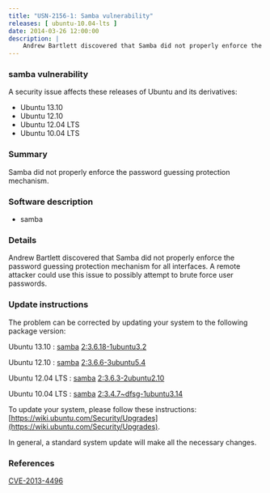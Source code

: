 ```yaml
---
title: "USN-2156-1: Samba vulnerability"
releases: [ ubuntu-10.04-lts ]
date: 2014-03-26 12:00:00
description: |
    Andrew Bartlett discovered that Samba did not properly enforce the password guessing protection mechanism for all interfaces. A remote attacker could use this issue to possibly attempt to brute force user passwords. 
--- 
```

 
### samba vulnerability

A security issue affects these releases of Ubuntu and its derivatives:

* Ubuntu 13.10
* Ubuntu 12.10
* Ubuntu 12.04 LTS
* Ubuntu 10.04 LTS

### Summary

Samba did not properly enforce the password guessing protection mechanism. 

### Software description

* samba 

### Details

Andrew Bartlett discovered that Samba did not properly enforce the password guessing protection mechanism for all interfaces. A remote attacker could use this issue to possibly attempt to brute force user passwords. 

### Update instructions

The problem can be corrected by updating your system to the following package version:

Ubuntu 13.10
 : [samba](https://launchpad.net/ubuntu/+source/samba) <span> [2:3.6.18-1ubuntu3.2](https://launchpad.net/ubuntu/+source/samba/2:3.6.18-1ubuntu3.2) </span> 

Ubuntu 12.10
 : [samba](https://launchpad.net/ubuntu/+source/samba) <span> [2:3.6.6-3ubuntu5.4](https://launchpad.net/ubuntu/+source/samba/2:3.6.6-3ubuntu5.4) </span> 

Ubuntu 12.04 LTS
 : [samba](https://launchpad.net/ubuntu/+source/samba) <span> [2:3.6.3-2ubuntu2.10](https://launchpad.net/ubuntu/+source/samba/2:3.6.3-2ubuntu2.10) </span> 

Ubuntu 10.04 LTS
 : [samba](https://launchpad.net/ubuntu/+source/samba) <span> [2:3.4.7~dfsg-1ubuntu3.14](https://launchpad.net/ubuntu/+source/samba/2:3.4.7~dfsg-1ubuntu3.14) </span> 

To update your system, please follow these instructions: [https://wiki.ubuntu.com/Security/Upgrades](https://wiki.ubuntu.com/Security/Upgrades).

In general, a standard system update will make all the necessary changes. 

### References

 [CVE-2013-4496](http://people.ubuntu.com/~ubuntu-security/cve/CVE-2013-4496)
 
